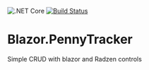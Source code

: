 ![.NET Core](https://github.com/mitko100/Blazor.PennyTracker/workflows/.NET%20Core/badge.svg)
[![Build Status](https://mitko100.visualstudio.com/PennyTracker/_apis/build/status/mitko100.Blazor.PennyTracker?branchName=master)](https://mitko100.visualstudio.com/PennyTracker/_build/latest?definitionId=5&branchName=master)

# Blazor.PennyTracker
Simple CRUD with blazor and Radzen controls
